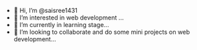 - 👋 Hi, I’m @saisree1431
- 👀 I’m interested in web development ...
- 🌱 I’m currently in learning stage...
- 💞️ I’m looking to collaborate and do some mini projects on web development...
  

<!---
saisree1431/saisree1431 is a ✨ special ✨ repository because its `README.md` (this file) appears on your GitHub profile.
You can click the Preview link to take a look at your changes.
--->
